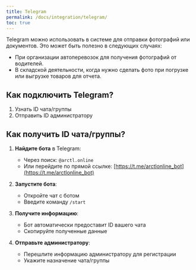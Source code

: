 ```yaml
---
title: Telegram
permalink: /docs/integration/telegram/
toc: true
---
```


Telegram можно использовать в системе для отправки фотографий или документов. Это может быть полезно в следующих случаях:

* При организации автоперевозок для получения фотографий от водителей.
* В складской деятельности, когда нужно сделать фото при погрузке или выгрузке товаров для отчета.

## Как подключить Telegram?

1. Узнать ID чата/группы
2. Отправить ID администратору

## Как получить ID чата/группы?

1. **Найдите бота** в Telegram:
   - Через поиск: `@arctl.online`
   - Или перейдите по прямой ссылке: [https://t.me/arctlonline_bot](https://t.me/arctlonline_bot)

2. **Запустите бота**:
   - Откройте чат с ботом
   - Введите команду `/start`

3. **Получите информацию**:
   - Бот автоматически предоставит ID вашего чата
   - Скопируйте полученные данные

4. **Отправьте администратору**:
   - Перешлите информацию администратору для регистрации
   - Укажите назначение чата/группы
